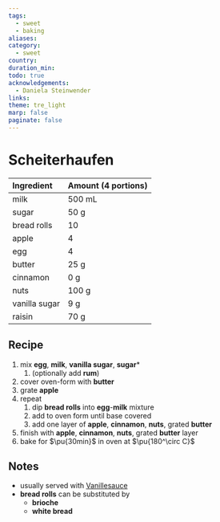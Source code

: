 ```yaml
---
tags:
  - sweet
  - baking
aliases:
category:
  - sweet
country:
duration_min:
todo: true
acknowledgements:
  - Daniela Steinwender
links:
theme: tre_light
marp: false
paginate: false
---
```



# Scheiterhaufen

|Ingredient|Amount (4 portions)|
| :- | :- |
|milk|500 mL|
|sugar|50 g|
|bread rolls|10|
|apple|4|
|egg|4|
|butter|25 g|
|cinnamon|0 g|
|nuts|100 g|
|vanilla sugar|9 g|
|raisin|70 g|

## Recipe
1. mix **egg**, **milk**, **vanilla sugar**, **sugar***
	1. (optionally add **rum**)
2. cover oven-form with **butter**
3. grate **apple**
4. repeat
	1. dip **bread rolls** into **egg**-**milk** mixture
	2. add to oven form until base covered
	3. add one layer of **apple**, **cinnamon**, **nuts**, grated **butter**
5. finish with **apple**, **cinnamon**, **nuts**, grated **butter** layer
6. bake for $\pu{30min}$ in oven at $\pu{180^\circ C}$

## Notes
* usually served with [Vanillesauce](Vanillesauce.md)
* **bread rolls** can be substituted by
	* **brioche**
	* **white bread**